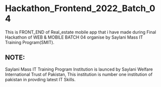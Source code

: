# Hackathon_Frontend_2022_Batch_04
This is FRONT_END of Real_estate mobile app that i have made during Final Hackathon of WEB & MOBILE BATCH 04 organise by Saylani Mass IT Training Program(SMIT).
## NOTE:
  Saylani Mass IT Training Program Institution is launced by Saylani Welfare International Trust of Pakistan, This institution is number one institution of pakistan in provding latest IT Skills.
